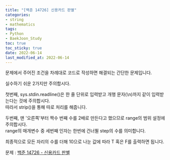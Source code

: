 ```yaml
---
title: "[백준 14726] 신용카드 판별"
categories: 
- string
- mathematics
tags:
- Python
- BaekJoon_Study
toc: true
toc_sticky: true
date: 2022-06-14
last_modified_at: 2022-06-14
---
```


문제에서 주어진 조건을 차례대로 코드로 작성하면 해결되는 간단한 문제입니다.  

실수하기 쉬운 2가지만 주의합시다.  

첫번째, sys.stdin.readline()은 한 줄 단위로 입력받고 개행 문자(\n)까지 같이 입력받는다는 것에 주의합시다.  
따라서 strip()을 통해 따로 처리를 해줍니다.  

두번째, 맨 '오른쪽'부터 짝수 번째 수를 2배로 만든다고 했으므로 range의 범위 설정에 주의합시다.  
range의 매개변수 중 세번째 인자는 한번에 건너뛸 step의 수를 의미합니다.  

최종적으로 모든 자리의 수를 더해 10으로 나눈 값에 따라 T 혹은 F를 출력하면 됩니다.  

문제 : [백준 14726 - 신용카드 판별](https://www.acmicpc.net/problem/14726)

<script src="https://gist.github.com/Ryumaker/a4b70db94fa934b4d06dd3b1d014ed62.js"></script>


